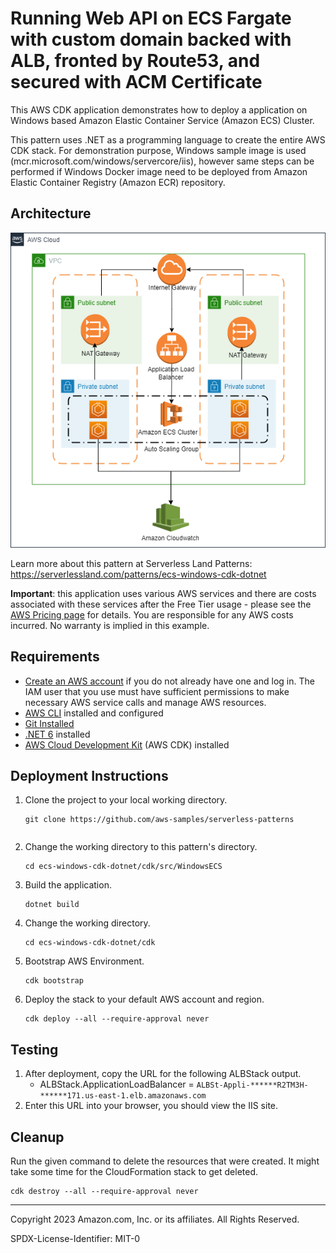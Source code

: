 # Running Web API on ECS Fargate with custom domain backed with ALB, fronted by Route53, and secured with ACM Certificate

This AWS CDK application demonstrates how to deploy a application on Windows based Amazon Elastic Container Service (Amazon ECS) Cluster.

This pattern uses .NET as a programming language to create the entire AWS CDK stack. For demonstration purpose, Windows sample image is used (mcr.microsoft.com/windows/servercore/iis), however same steps can be performed if Windows Docker image need to be deployed from Amazon Elastic Container Registry (Amazon ECR) repository.

## Architecture 
![architecture diagram](images/architecture.png)

Learn more about this pattern at Serverless Land Patterns: https://serverlessland.com/patterns/ecs-windows-cdk-dotnet

**Important**: this application uses various AWS services and there are costs associated with these services after the Free Tier usage - please see the [AWS Pricing page](https://aws.amazon.com/pricing/) for details. You are responsible for any AWS costs incurred. No warranty is implied in this example.

## Requirements

* [Create an AWS account](https://portal.aws.amazon.com/gp/aws/developer/registration/index.html) if you do not already have one and log in. The IAM user that you use must have sufficient permissions to make necessary AWS service calls and manage AWS resources.
* [AWS CLI](https://docs.aws.amazon.com/cli/latest/userguide/install-cliv2.html) installed and configured
* [Git Installed](https://git-scm.com/book/en/v2/Getting-Started-Installing-Git)
* [.NET 6](https://dotnet.microsoft.com/en-us/download/dotnet/7.0) installed
* [AWS Cloud Development Kit](https://docs.aws.amazon.com/cdk/latest/guide/cli.html) (AWS CDK) installed

## Deployment Instructions

1. Clone the project to your local working directory.
    ```
    git clone https://github.com/aws-samples/serverless-patterns
    ```

    ```
2. Change the working directory to this pattern's directory.
    ```
    cd ecs-windows-cdk-dotnet/cdk/src/WindowsECS
    ```
3. Build the application.
    ```
    dotnet build
    ```
4. Change the working directory.
    ```
    cd ecs-windows-cdk-dotnet/cdk
    ```
5. Bootstrap AWS Environment.
    ```
    cdk bootstrap
    ```
6. Deploy the stack to your default AWS account and region.
    ```
    cdk deploy --all --require-approval never
    ```

## Testing

1. After deployment, copy the URL for the following ALBStack output.    
   - ALBStack.ApplicationLoadBalancer = `ALBSt-Appli-******R2TM3H-******171.us-east-1.elb.amazonaws.com`   
3. Enter this URL into your browser, you should view the IIS site.

## Cleanup

Run the given command to delete the resources that were created. It might take some time for the CloudFormation stack to get deleted.
```
cdk destroy --all --require-approval never
```
----
Copyright 2023 Amazon.com, Inc. or its affiliates. All Rights Reserved.

SPDX-License-Identifier: MIT-0